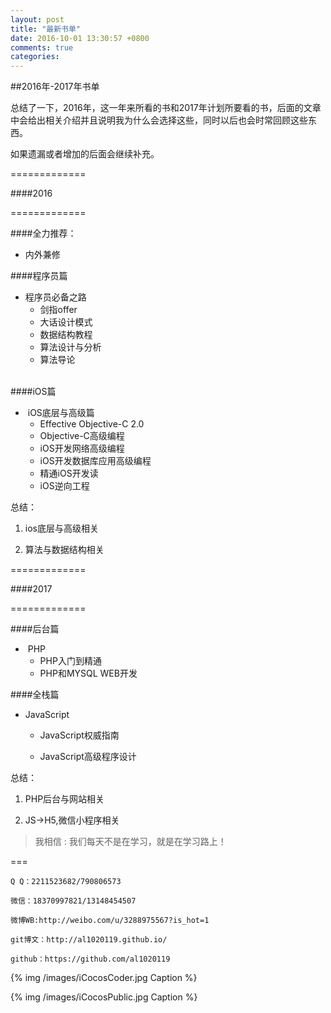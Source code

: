 ```yaml
---
layout: post
title: "最新书单"
date: 2016-10-01 13:30:57 +0800
comments: true
categories: 
---
```



##2016年-2017年书单


总结了一下，2016年，这一年来所看的书和2017年计划所要看的书，后面的文章中会给出相关介绍并且说明我为什么会选择这些，同时以后也会时常回顾这些东西。

如果遗漏或者增加的后面会继续补充。

<!--more-->


=============

####2016

=============






####全力推荐：


+ 内外兼修

####程序员篇

+ 程序员必备之路
 
	- 剑指offer
	 
	- 大话设计模式
	 	
	- 数据结构教程
	 	
	- 算法设计与分析
	 	
	- 算法导论
 	
 	


####iOS篇 
+  iOS底层与高级篇
 
	- Effective Objective-C 2.0
	 
	- Objective-C高级编程
	 
	- iOS开发网络高级编程
	 
	- iOS开发数据库应用高级编程
	 
	- 精通iOS开发读
	 
	- iOS逆向工程
 
 

总结：

1. ios底层与高级相关

2. 算法与数据结构相关



=============

####2017

=============







####后台篇
 

+  PHP
 
	- PHP入门到精通
	 
	- PHP和MYSQL WEB开发
 


####全栈篇
+ JavaScript
 
	- JavaScript权威指南
	
	- JavaScript高级程序设计


总结：

1. PHP后台与网站相关

2. JS->H5,微信小程序相关



>我相信 : 我们每天不是在学习，就是在学习路上！




===





    Q Q：2211523682/790806573

    微信：18370997821/13148454507
    
    微博WB:http://weibo.com/u/3288975567?is_hot=1
    
	git博文：http://al1020119.github.io/
	
	github：https://github.com/al1020119


{% img /images/iCocosCoder.jpg Caption %}  

{% img /images/iCocosPublic.jpg Caption %}  